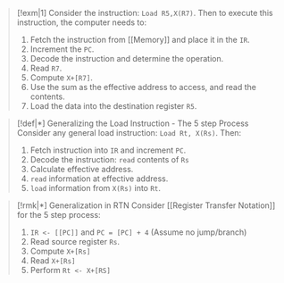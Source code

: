 >[!exm|1]
>Consider the instruction: `Load R5,X(R7)`. Then to execute this instruction, the computer needs to:
>1. Fetch the instruction from [[Memory]] and place it in the `IR`.
>2. Increment the `PC`.
>3. Decode the instruction and determine the operation.
>4. Read `R7`.
>5. Compute `X+[R7]`.
>6. Use the sum as the effective address to access, and read the contents. 
>7. Load the data into the destination register `R5`.

>[!def|*] Generalizing the Load Instruction - The 5 step Process
>Consider any general load instruction: `Load Rt, X(Rs)`. Then:
>1. Fetch instruction into `IR` and increment `PC`.
>2. Decode the instruction: `read` contents of `Rs`
>3. Calculate effective address.
>4. `read` information at effective address.
>5. `load` information from `X(Rs)` into `Rt`.

>[!rmk|*] Generalization in RTN
>Consider [[Register Transfer Notation]] for the $5$ step process:
>1. `IR <- [[PC]]` and `PC = [PC] + 4` (Assume no jump/branch)
>2. Read source register `Rs`.
>3. Compute `X+[Rs]`
>4. Read `X+[Rs]`
>5. Perform `Rt <- X+[RS]`

